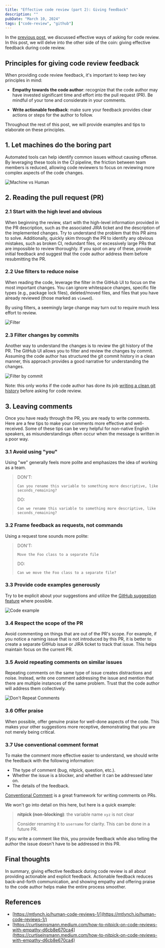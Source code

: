 ```yaml
---
title: "Effective code review (part 2): Giving feedback"
description: ""
pubDate: "March 10, 2024"
tags: ["code-review", "github"]
---
```


In the [previous post](/blog/effective-code-review-1/), we discussed effective ways of asking for code review. In this post, we will delve into the other side of the coin: giving effective feedback during code review.

## Principles for giving code review feedback

When providing code review feedback, it's important to keep two key principles in mind:

- **Empathy towards the code author**: recognize that the code author may have invested significant time and effort into the pull request (PR). Be mindful of your tone and considerate in your comments.

- **Write actionable feedback**: make sure your feedback provides clear actions or steps for the author to follow.

Throughout the rest of this post, we will provide examples and tips to elaborate on these principles.

## 1. Let machines do the boring part

Automated tools can help identify common issues without causing offense. By leveraging these tools in the CI pipeline, the friction between team members is reduced, allowing code reviewers to focus on reviewing more complex aspects of the code changes.

![Machine vs Human](/machine-vs-human.png)

## 2. Reading the pull request (PR)

### 2.1 Start with the high level and obvious

When beginning the review, start with the high-level information provided in the PR description, such as the associated JIRA ticket and the description of the implemented changes. Try to understand the problem that this PR aims to solve. Additionally, quickly skim through the PR to identify any obvious mistakes, such as broken CI, redundant files, or excessively large PRs that are impossible to review thoroughly. If you spot on any of these, provide initial feedback and suggest that the code author address them before resubmitting the PR.

### 2.2 Use filters to reduce noise

When reading the code, leverage the filter in the GitHub UI to focus on the most important changes. You can ignore whitespace changes, specific file types (e.g., package lock files), deleted/moved files, and files that you have already reviewed (those marked as `viewed`).

By using filters, a seemingly large change may turn out to require much less effort to review.

![Filter](/filter.png)

### 2.3 Filter changes by commits

Another way to understand the changes is to review the git history of the PR. The GitHub UI allows you to filter and review the changes by commit. Assuming the code author has structured the git commit history in a clean manner, this approach provides a good narrative for understanding the changes. 

![Filter by commit](/filter-by-commit.png)

Note: this only works if the code author has done its job [writing a clean git history](/blog/atomic-commits/) before asking for code review. 

## 3. Leaving comments

Once you have ready through the PR, you are ready to write comments. Here are a few tips to make your comments more effective and well-received. Some of these tips can be very helpful for non-native English speakers, as misunderstandings often occur when the message is written in a poor way.

### 3.1 Avoid using "you"

Using "we" generally feels more polite and emphasizes the idea of working as a team.

> DON'T:
>
> `Can you rename this variable to something more descriptive, like seconds_remaining?`
>
> DO:
>
> `Can we rename this variable to something more descriptive, like seconds_remaining?`

### 3.2 Frame feedback as requests, not commands

Using a request tone sounds more polite:

> DON'T:
>
> `Move the Foo class to a separate file`
>
> DO:
>
> `Can we move the Foo class to a separate file?`

### 3.3 Provide code examples generously

Try to be explicit about your suggestions and utilize the [GitHub suggestion feature](https://docs.github.com/en/pull-requests/collaborating-with-pull-requests/reviewing-changes-in-pull-requests/incorporating-feedback-in-your-pull-request) where possible.

![Code example](/code-example-gh.png)


### 3.4 Respect the scope of the PR

Avoid commenting on things that are out of the PR's scope. For example, if you notice a naming issue that is not introduced by this PR, it is better to create a separate GitHub issue or JIRA ticket to track that issue. This helps maintain focus on the current PR.

### 3.5 Avoid repeating comments on similar issues

Repeating comments on the same type of issue creates distractions and noise. Instead, write one comment addressing the issue and mention that there are multiple instances of the same problem. Trust that the code author will address them collectively.

![Don't Repeat Comments](/dont-repeat-comments.png)

### 3.6 Offer praise

When possible, offer genuine praise for well-done aspects of the code. This makes your other suggestions more receptive, demonstrating that you are not merely being critical.

### 3.7 Use conventional comment format

To make the comment more effective easier to understand, we should write the feedback with the following information:

- The type of comment (bug, nitpick, question, etc.).
- Whether the issue is a blocker, and whether it can be addressed later on.
- The details of the feedback.

[Conventional Comment](https://conventionalcomments.org/) is a great framework for writing comments on PRs.

We won't go into detail on this here, but here is a quick example:

> **nitpick (non-blocking)**: the variable name `xyz` is not clear
>
> Consider renaming it to `username` for clarity. This can be done in a future PR.

If you write a comment like this, you provide feedback while also telling the author the issue doesn't have to be addressed in this PR. 

## Final thoughts

In summary, giving effective feedback during code review is all about providing actionable and explicit feedback. Actionable feedback reduces back-and-forth communication, and showing empathy and offering praise to the code author helps make the entire process smoother.

## References

- [https://mtlynch.io/human-code-reviews-1/](https://mtlynch.io/human-code-reviews-1/)
- [https://curtiseinsmann.medium.com/how-to-nitpick-on-code-reviews-with-empathy-d6cb8e670ca4](https://curtiseinsmann.medium.com/how-to-nitpick-on-code-reviews-with-empathy-d6cb8e670ca4)